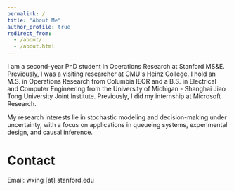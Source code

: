 ```yaml
---
permalink: /
title: "About Me"
author_profile: true
redirect_from: 
  - /about/
  - /about.html
---
```


<!--I am a second year PhD student in Operations Research at Stanford MS&E. Prior to that, I was a visiting researcher at CMU Heinz. I received my M.S. degree in Operations Research from Columbia IEOR and my B.S. degree in Electrical and Computer Engineering from the University of Michigan - Shanghai Jiao Tong University Joint Institute.--> 
I am a second-year PhD student in Operations Research at Stanford MS&E. Previously, I was a visiting researcher at CMU's Heinz College. I hold an M.S. in Operations Research from Columbia IEOR and a B.S. in Electrical and Computer Engineering from the University of Michigan - Shanghai Jiao Tong University Joint Institute. Previously, I did my internship at Microsoft Research.

My research interests lie in stochastic modeling and decision-making under uncertainty, with a focus on applications in queueing systems, experimental design, and causal inference.

Contact
======
Email: wxing [at] stanford.edu
